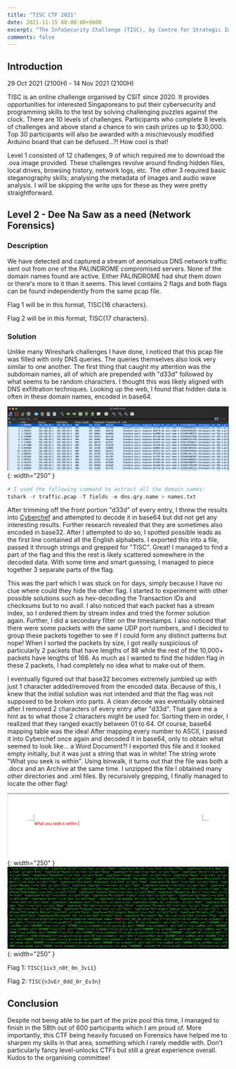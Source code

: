 ```yaml
---
title: "TISC CTF 2021"
date: 2021-11-15 00:00:00+0800
excerpt: "The InfoSecurity Challenge (TISC), by Centre for Strategic Infocomm Technologies (CSIT)"
comments: false
---
```


## Introduction

29 Oct 2021 (2100H) - 14 Nov 2021 (2100H)

TISC is an online challenge organised by CSIT since 2020. It provides opportunities for interested Singaporeans to put their cybersecurity and programming skills to the test by solving challenging puzzles against the clock. There are 10 levels of challenges. Participants who complete 8 levels of challenges and above stand a chance to win cash prizes up to $30,000. Top 30 participants will also be awarded with a mischievously modified Arduino board that can be defused...?! How cool is that!

Level 1 consisted of 12 challenges, 9 of which required me to download the .ova image provided. These challenges revolve around finding hidden files, local drives, browsing history, network logs, etc. The other 3 required basic steganography skills; analysing the metadata of images and audio wave analysis. I will be skipping the write ups for these as they were pretty straightforward.

## Level 2 - Dee Na Saw as a need (Network Forensics)

### Description

We have detected and captured a stream of anomalous DNS network traffic sent out from one of the PALINDROME compromised servers. None of the domain names found are active. Either PALINDROME had shut them down or there's more to it than it seems. This level contains 2 flags and both flags can be found independently from the same pcap file.

Flag 1 will be in this format, TISC{16 characters}.

Flag 2 will be in this format, TISC{17 characters}.

### Solution

Unlike many Wireshark challenges I have done, I noticed that this pcap file was filled with only DNS queries. The queries themselves also look very similar to one another. The first thing that caught my attention was the subdomain names, all of which are prepended with "d33d" followed by what seems to be random characters. I thought this was likely aligned with DNS exfiltration techniques. Looking up the web, I found that hidden data is often in these domain names, encoded in base64.

![traffic.pcap](/images/tisc-2-1.png){: width="250" }

```python
# I used the following command to extract all the domain names:
tshark -r traffic.pcap -T fields -e dns.qry.name > names.txt
```

After trimming off the front portion "d33d" of every entry, I threw the results into [Cyberchef](https://gchq.github.io/CyberChef/) and attempted to decode it in base64 but did not get any interesting results. Further research revealed that they are sometimes also encoded in base32. After I attempted to do so, I spotted possible leads as the first line contained all the English alphabets. I exported this into a file, passed it through strings and grepped for "TISC". Great! I managed to find a part of the flag and this the rest is likely scattered somewhere in the decoded data. With some time and smart guessing, I managed to piece together 3 separate parts of the flag.

This was the part which I was stuck on for days, simply because I have no clue where could they hide the other flag. I started to experimemt with other possible solutions such as hex-decoding the Transaction IDs and checksums but to no avail. I also noticed that each packet has a stream index, so I ordered them by stream index and tried the former solution again. Further, I did a secondary filter on the timestamps. I also noticed that there were some packets with the same UDP port numbers, and I decided to group these packets together to see if I could form any distinct patterns but nope! When I sorted the packets by size, I got really suspicious of particularly 2 packets that have lengths of 88 while the rest of the 10,000+ packets have lengths of 166. As much as I wanted to find the hidden flag in these 2 packets, I had completely no idea what to make out of them.

I eventually figured out that base32 becomes extremely jumbled up with just 1 character added/removed from the encoded data. Because of this, I knew that the initial solution was not intended and that the flag was not supposed to be broken into parts. A clean decode was eventually obtained after I removed 2 characters of every entry after "d33d". That gave me a hint as to what those 2 characters might be used for. Sorting them in order, I realized that they ranged exactly between 01 to 64. Of course, base64 mapping table was the idea! After mapping every number to ASCII, I passed it into Cyberchef once again and decoded it in base64, only to obtain what seemed to look like... a Word Document?! I exported this file and it looked empty initially, but it was just a string that was in white! The string wrote "What you seek is within". Using binwalk, it turns out that the file was both a .docx and an Archive at the same time. I unzipped the file I obtained many other directories and .xml files. By recursively grepping, I finally managed to locate the other flag!

![sus.docx](/images/tisc-2-2.png){: width="250" }
![sus.docx](/images/tisc-2-3.png){: width="250" }

Flag 1: `TISC{1iv3_n0t_0n_3vi1}`

Flag 2: `TISC{n3vEr_0dd_0r_Ev3n}`

## Conclusion

Despite not being able to be part of the prize pool this time, I managed to finish in the 58th out of 600 participants which I am proud of. More importantly, this CTF being heavily focused on Forensics have helped me to sharpen my skills in that area, something which I rarely meddle with. Don't particularly fancy level-unlocks CTFs but still a great experience overall. Kudos to the organising committee!
